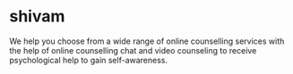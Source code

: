 # shivam
We help you choose from a wide range of online counselling services with the help of online counselling chat and video counseling to receive psychological help to gain self-awareness.

